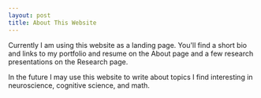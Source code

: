 ```yaml
---
layout: post
title: About This Website
---
```


Currently I am using this website as a landing page. You'll find a short bio and links to my portfolio and resume on the About page and a few research presentations on the Research page.

In the future I may use this website to write about topics I find interesting in neuroscience, cognitive science, and math.